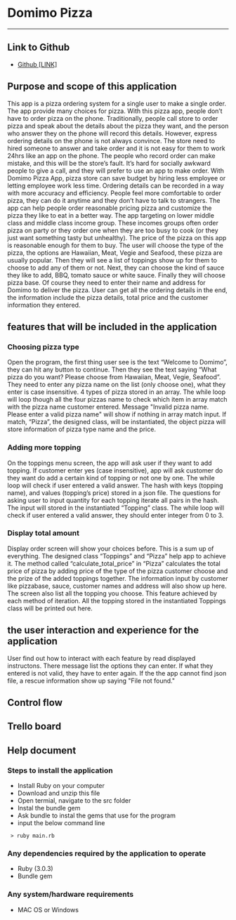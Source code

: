 # Domimo Pizza
------

## Link to Github
- [Github [LINK]](https://github.com/xinyirachel/RubyTermimalApp)

## Purpose and scope of this application

This app is a pizza ordering system for a single user to make a single order. The app provide many choices for pizza. With this pizza app, people don’t have to order pizza on the phone. Traditionally, people call store to order pizza and speak about the details about the pizza they want, and the person who answer they on the phone will record this details. However,  express ordering details on the phone is not always convince. The store need to hired someone to answer and take order and it is not easy for them to work 24hrs like an app on the phone. The people who record order can make mistake, and this will be the store’s fault. It’s hard for socially awkward people to give a call, and they will prefer to use an app to make order. With Domimo Pizza App, pizza store can save budget by hiring less employee or letting employee work less time. Ordering details can be recorded in a way with more accuracy and efficiency. People feel more comfortable to order pizza, they can do it anytime and they don’t have to talk to strangers. The app can help people order reasonable pricing pizza and customize the pizza they like to eat in a better way. The app targeting on lower middle class and middle class income group. These incomes groups often order pizza on party or they order one when they are too busy to cook (or they just want something tasty but unhealthy). The price of the pizza on this app is reasonable enough for them to buy. The user will choose the type of the pizza, the options are Hawaiian, Meat, Vegie and Seafood, these pizza are usually popular. Then they will see a list of toppings show up for them to choose to add any of them or not. Next, they can choose the kind of sauce they like to add, BBQ, tomato sauce or white sauce. Finally they will choose pizza base. Of course they need to enter their name and address for Domimo to deliver the pizza. User can get all the ordering details in the end, the information include the pizza details, total price and the customer information they entered. 

##  features that will be included in the application
### Choosing pizza type

Open the program, the first thing user see is the text “Welcome to Domimo”, they can hit any button to continue. Then they see the text saying “What pizza do you want? Please choose from Hawaiian, Meat, Vegie, Seafood”. They need to enter any pizza name on the list (only choose one), what they enter is case insensitive. 4 types of pizza stored in an array. The while loop will loop though all the four pizzas name to check which item in array match with the pizza name customer entered. Message "Invalid pizza name. Please enter a valid pizza name" will show if nothing in array match input. If match, “Pizza”, the designed class, will be instantiated, the object pizza will store information of pizza type name and the price. 

### Adding more topping

On the toppings menu screen, the app will ask user if they want to add topping. If customer enter yes (case insensitive), app will ask customer do they want do add a certain kind of topping or not one by one. The while loop will check if user entered a valid answer. The hash with keys (topping name), and values (topping’s price) stored in a json file. The questions for asking user to input quantity for each topping iterate all pairs in the hash. The input will stored in the instantiated “Topping” class. The while loop will check if user entered a valid answer, they should enter integer from 0 to 3.

### Display total amount

Display order screen will show your choices before. This is a sum up of everything. The designed class “Toppings” and “Pizza” help app to achieve it. The method called “calculate_total_price” in “Pizza” calculates the total price of pizza by adding price of the type of the pizza customer choose and the prize of the added toppings together.  The information input by customer like pizzabase, sauce, customer names and address will also show up here. The screen also list all the topping you choose. This feature achieved by each method of iteration. All the topping stored in the instantiated Toppings class will be printed out here.

## the user interaction and experience for the application
User find out how to interact with each feature by read displayed instructons. There message list the options they can enter. If what they entered is not valid, they have to enter again. If the the app cannot find json file, a rescue information show up saying "File not found." 

## Control flow

## Trello board

## Help document
### Steps to install the application 
- Install Ruby on your computer
- Download and unzip this file
- Open termial, navigate to the src folder
- Instal the bundle gem
- Ask bundle to instal the gems that use for the program
- input the below command line
```
 > ruby main.rb
```
### Any dependencies required by the application to operate
- Ruby (3.0.3)
- Bundle gem
### Any system/hardware requirements
- MAC OS or Windows




